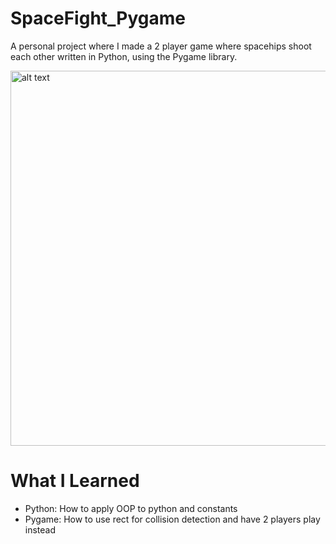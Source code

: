 # SpaceFight_Pygame
A personal project where I made a 2 player game where spacehips shoot each other written in Python, using the Pygame library.

<img src="https://user-images.githubusercontent.com/44016398/110753991-41839a80-8215-11eb-906e-3a2265de4cb7.JPG" alt="alt text" width="600">

# What I Learned  
* Python: How to apply OOP to python and constants 
* Pygame: How to use rect for collision detection and have 2 players play instead
